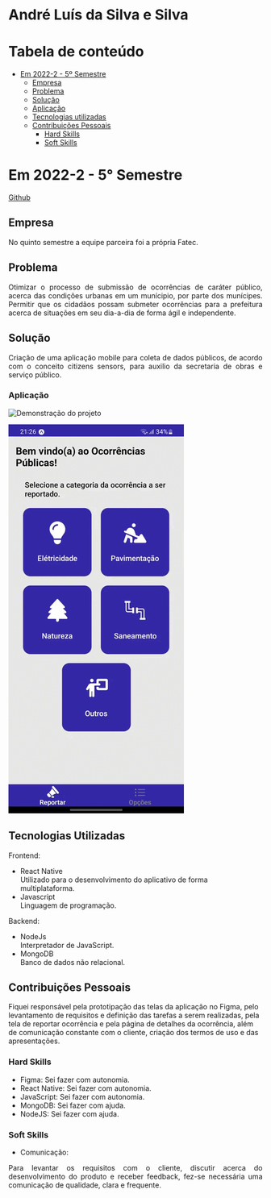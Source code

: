# André Luís da Silva e Silva

# Tabela de conteúdo
   - [Em 2022-2 - 5º Semestre](#em-2022-2-5º-semestre)
        - [Empresa](#empresa)
        - [Problema](#problema)
        - [Solução](#solução)
        - [Aplicação](#site)
        - [Tecnologias utilizadas](#tecnologias-utilizadas)
        - [Contribuições Pessoais](#contribuições-pessoais)
            - [Hard Skills](#hard-skills)
            - [Soft Skills](#soft-skills)

# Em 2022-2 - 5° Semestre
[Github](https://github.com/AndreSilva358/API-5-OP-2022-2)

## Empresa
<p align="justify">
No quinto semestre a equipe parceira foi a própria Fatec. 



## Problema
<p align="justify">
Otimizar o processo de submissão de ocorrências de caráter público, acerca das condições urbanas em um munícipio, por parte dos munícipes. Permitir que os cidadãos possam submeter ocorrências para a prefeitura acerca de situações em seu dia-a-dia de forma ágil e independente.
</p>

## Solução
<p align="justify">
Criação de uma aplicação mobile para coleta de dados públicos, de acordo com o conceito citizens sensors, para auxilio da secretaria de obras e serviço público.


</p>

### Aplicação
<p> 
<img src="https://github.com/Sarah781/PortifolioTG/blob/main/Img/AppCriandoOcorrencia.gif" alt="Demonstração do projeto"/>


<p> 
<img src="https://github.com/Jonathan-Assis/API-5-OP-2022-2/blob/main/Refer%C3%AAncias/Documenta%C3%A7%C3%A3o/Sprint%202/Imagens/AppEditarPerfilExcluirConta.gif" alt="Demonstração do projeto"/>


## Tecnologias Utilizadas
Frontend:
- React Native  \
Utilizado para o desenvolvimento do aplicativo de forma multiplataforma.
- Javascript \
Linguagem de programação.

Backend:
- NodeJs  \
Interpretador de JavaScript.
- MongoDB \
Banco de dados não relacional.

## Contribuições Pessoais

Fiquei responsável pela prototipação das telas da aplicação no Figma, pelo levantamento de requisitos e definição das tarefas a serem realizadas, pela tela de reportar ocorrência e pela página de detalhes da ocorrência, além de comunicação constante com o cliente, criação dos termos de uso e das apresentações.

### Hard Skills
- Figma: Sei fazer com autonomia.
- React Native: Sei fazer com autonomia.
- JavaScript: Sei fazer com autonomia.
- MongoDB: Sei fazer com ajuda.
- NodeJS: Sei fazer com ajuda.

### Soft Skills
- Comunicação:
<p align="justify">
Para levantar os requisitos com o cliente, discutir acerca do desenvolvimento do produto e receber feedback, fez-se necessária uma comunicação de qualidade, clara e frequente.
</p>
